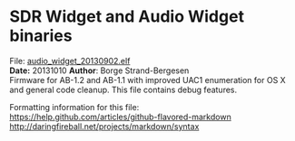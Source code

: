 
SDR Widget and Audio Widget binaries
====================================

File: <a href="https://github.com/borgestrand/widget_binaries/raw/master/audio_widget_20130902.elf">audio_widget_20130902.elf</a>
<br>
<b>Date:</b> 20131010 
<b>Author</b>: Borge Strand-Bergesen
<br>
Firmware for AB-1.2 and AB-1.1 with improved UAC1 enumeration for OS X and general code cleanup. This file contains debug features. 





Formatting information for this file:
<br>
https://help.github.com/articles/github-flavored-markdown
<br>
http://daringfireball.net/projects/markdown/syntax